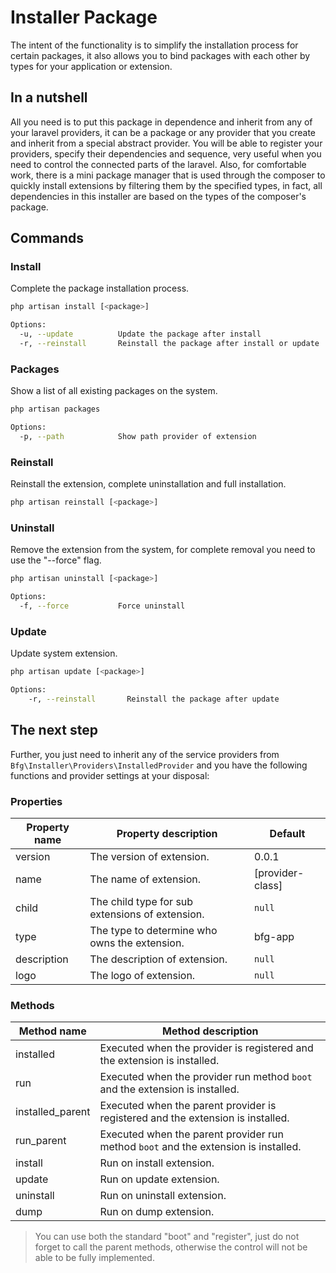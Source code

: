 # Installer PackageThe intent of the functionality is to simplify the installation process for certain packages, it also allows you to bind packages with each other by types for your application or extension.## In a nutshellAll you need is to put this package in dependence and inherit from any of your laravel providers, it can be a package or any provider that you create and inherit from a special abstract provider. You will be able to register your providers, specify their dependencies and sequence, very useful when you need to control the connected parts of the laravel. Also, for comfortable work, there is a mini package manager that is used through the composer to quickly install extensions by filtering them by the specified types, in fact, all dependencies in this installer are based on the types of the composer's package.## Commands### InstallComplete the package installation process.```bashphp artisan install [<package>]``````bashOptions:  -u, --update          Update the package after install  -r, --reinstall       Reinstall the package after install or update```### PackagesShow a list of all existing packages on the system.```bashphp artisan packages``````bashOptions:  -p, --path            Show path provider of extension```### ReinstallReinstall the extension, complete uninstallation and full installation.```bashphp artisan reinstall [<package>]```### UninstallRemove the extension from the system, for complete removal you need to use the "--force" flag.```bashphp artisan uninstall [<package>]``````bashOptions:  -f, --force           Force uninstall```### UpdateUpdate system extension.```bashphp artisan update [<package>]``````bashOptions:    -r, --reinstall       Reinstall the package after update```## The next stepFurther, you just need to inherit any of the service providers from `Bfg\Installer\Providers\InstalledProvider` and you have the following functions and provider settings at your disposal:### Properties| Property name | Property description | Default || --- | --- | --- || version | The version of extension. | 0.0.1 || name | The name of extension. | [provider-class] || child | The child type for sub extensions of extension. | `null` || type | The type to determine who owns the extension. | bfg-app || description | The description of extension. | `null` || logo | The logo of extension. | `null` |### Methods| Method name | Method description || --- | --- || installed | Executed when the provider is registered and the extension is installed. || run | Executed when the provider run method `boot` and the extension is installed. || installed_parent | Executed when the parent provider is registered and the extension is installed. || run_parent | Executed when the parent provider run method `boot` and the extension is installed. || install | Run on install extension. || update | Run on update extension. || uninstall | Run on uninstall extension. || dump | Run on dump extension. |> You can use both the standard "boot" and "register", just do not > forget to call the parent methods, otherwise the control will not > be able to be fully implemented.
